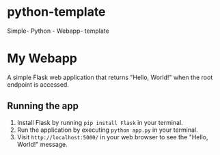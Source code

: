# python-template
Simple- Python - Webapp- template


# My Webapp

A simple Flask web application that returns "Hello, World!" when the root endpoint is accessed.

## Running the app

1. Install Flask by running `pip install Flask` in your terminal.
2. Run the application by executing `python app.py` in your terminal.
3. Visit `http://localhost:5000/` in your web browser to see the "Hello, World!" message.